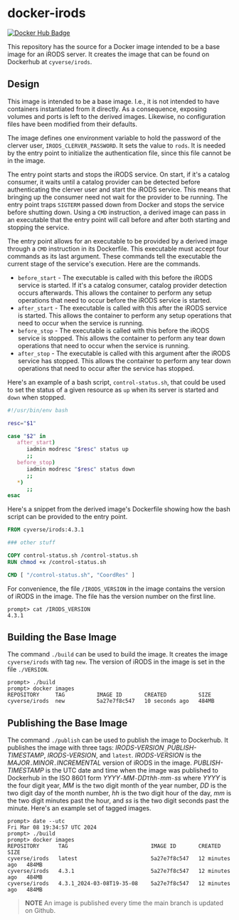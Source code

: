 # docker-irods

[![Docker Hub Badge](https://img.shields.io/docker/pulls/cyverse/irods)](https://hub.docker.com/r/cyverse/irods)

This repository has the source for a Docker image intended to be a base image for an iRODS server. It creates the image that can be found on Dockerhub at `cyverse/irods`.

## Design

This image is intended to be a base image. I.e., it is not intended to have containers instantiated from it directly. As a consequence, exposing volumes and ports is left to the derived images. Likewise, no configuration files have been modified from their defaults.

The image defines one environment variable to hold the password of the clerver user, `IRODS_CLERVER_PASSWORD`. It sets the value to `rods`. It is needed by the entry point to initialize the authentication file, since this file cannot be in the image.

The entry point starts and stops the iRODS service. On start, if it's a catalog consumer, it waits until a catalog provider can be detected before authenticating the clerver user and start the iRODS service. This means that bringing up the consumer need not wait for the provider to be running. The entry point traps `SIGTERM` passed down from Docker and stops the service before shutting down. Using a `CMD` instruction, a derived image can pass in an executable that the entry point will call before and after both starting and stopping the service.

The entry point allows for an executable to be provided by a derived image through a `CMD` instruction in its Dockerfile. This executable must accept four commands as its last argument. These commands tell the executable the current stage of the service's execution. Here are the commands.

* `before_start` - The executable is called with this before the iRODS service is started. If it's a catalog consumer, catalog provider detection occurs afterwards. This allows the container to perform any setup operations that need to occur before the iRODS service is started.
* `after_start` - The executable is called with this after the iRODS service is started. This allows the container to perform any setup operations that need to occur when the service is running.
* `before_stop` - The executable is called with this before the iRODS service is stopped. This allows the container to perform any tear down operations that need to occur when the service is running.
* `after_stop` - The executable is called with this argument after the iRODS service has stopped. This allows the container to perform any tear down operations that need to occur after the service has stopped.

Here's an example of a bash script, `control-status.sh`, that could be used to set the status of a given resource as `up` when its server is started and `down` when stopped.

```bash
#!/usr/bin/env bash

resc="$1"

case "$2" in
   after_start)
      iadmin modresc "$resc" status up
      ;;
   before_stop)
      iadmin modresc "$resc" status down
      ;;
   *)
      ;;
esac
```

Here's a snippet from the derived image's Dockerfile showing how the bash script can be provided to the entry point.

```Dockerfile
FROM cyverse/irods:4.3.1

### other stuff

COPY control-status.sh /control-status.sh
RUN chmod +x /control-status.sh

CMD [ "/control-status.sh", "CoordRes" ]
```

For convenience, the file `/IRODS_VERSION` in the image contains the version of iRODS in the image. The file has the version number on the first line.

```console
prompt> cat /IRODS_VERSION
4.3.1
```

## Building the Base Image

The command `./build` can be used to build the image. It creates the image `cyverse/irods` with tag `new`. The version of iRODS in the image is set in the file `./VERSION`.

```console
prompt> ./build
prompt> docker images
REPOSITORY     TAG          IMAGE ID       CREATED          SIZE
cyverse/irods  new          5a27e7f8c547   10 seconds ago   484MB
```

## Publishing the Base Image

The command `./publish` can be used to publish the image to Dockerhub. It publishes the image with three tags: _IRODS-VERSION_`_`_PUBLISH-TIMESTAMP_, _IRODS-VERSION_, and `latest`. _IRODS-VERSION_ is the _MAJOR_`.`_MINOR_`.`_INCREMENTAL_ version of iRODS in the image. _PUBLISH-TIMESTAMP_ is the UTC date and time when the image was published to Dockerhub in the ISO 8601 form _YYYY_`-`_MM_`-`_DD_`T`_hh_`-`_mm_`-`_ss_ where _YYYY_ is the four digit year, _MM_ is the two digit month of the year number, _DD_ is the two digit day of the month number, _hh_ is the two digit hour of the day, _mm_ is the two digit minutes past the hour, and _ss_ is the two digit seconds past the minute. Here's an example set of tagged images.

```console
prompt> date --utc
Fri Mar 08 19:34:57 UTC 2024
prompt> ./build
prompt> docker images
REPOSITORY      TAG                          IMAGE ID       CREATED          SIZE
cyverse/irods   latest                       5a27e7f8c547   12 minutes ago   484MB
cyverse/irods   4.3.1                        5a27e7f8c547   12 minutes ago   484MB
cyverse/irods   4.3.1_2024-03-08T19-35-08    5a27e7f8c547   12 minutes ago   484MB
```

> **NOTE**
> An image is published every time the main branch is updated on Github.
